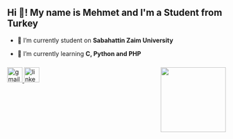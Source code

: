 <h2 align="left">Hi 👋! My name is Mehmet and I'm a Student from Turkey</h2>

- 🔭 I’m currently student on **Sabahattin Zaim University**

- 🌱 I’m currently learning **C, Python and PHP**

###

<img align="right" height="150" src="https://media.tenor.com/wO-oCQAq6psAAAAC/zoro.gif"  />

###

<div align="left">
  <a href="mailto:slapmemo@gmail.com" target="_blank">
    <img src="https://img.shields.io/static/v1?message=Gmail&logo=gmail&label=&color=D14836&logoColor=white&labelColor=&style=for-the-badge" height="35" alt="gmail logo"  />
  </a>
  <a href="https://www.linkedin.com/in/slapmemo/" target="_blank">
    <img src="https://img.shields.io/static/v1?message=LinkedIn&logo=linkedin&label=&color=0077B5&logoColor=white&labelColor=&style=for-the-badge" height="35" alt="linkedin logo"  />
  </a>
</div>

###
